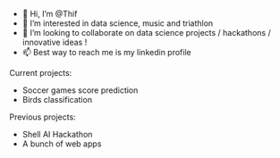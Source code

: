 - 👋 Hi, I’m @Thif
- 👀 I’m interested in data science, music and triathlon
- 💞️ I’m looking to collaborate on data science projects / hackathons / innovative ideas !
- 📫 Best way to reach me is my linkedin profile

Current projects:
- Soccer games score prediction
- Birds classification 

Previous projects:
- Shell AI Hackathon
- A bunch of web apps

